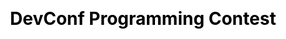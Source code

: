 ---
layout: slide_md
css: devconf

event: 🇨🇿 &middot; 24/01/20 &middot; DevConf.CZ
title: DevConf Programming Contest

full: /images/fulls/devconf.png
thumb: /images/fulls/devconf.png

slides:
  - image: { src: logos/devconf-cz-icon.png, width: 35% }
    body:
      <h2>Programming Contest</h2>

  - body:
     Welcome to the<br/>
     <b>DevConf.cz Programming Contest</b><br/><br/>
     We are back, and this time you<br/>
     can win your entrance to the<br/>
     <b>DevConf After Party</b><br/>
     with a few lines of code.

  - body:
      We will have four contests, here are the links<br/><br/>
      <ul>
      <li><a href="https://www.urionlinejudge.com.br/judge/en/tournaments/rank/3282">
      10:30 - 13:30 Friday Morning</a></li>
      <li><a href="https://www.urionlinejudge.com.br/judge/en/tournaments/rank/3283">
      14:00 - 17:00 Friday Afternoon</a></li>
      <li><a href="https://www.urionlinejudge.com.br/judge/en/tournaments/rank/3284">
      10:00 - 13:00 Saturday Morning</a></li>
      <li><a href="https://www.urionlinejudge.com.br/judge/en/tournaments/rank/3285">
      14:00 - 17:00 Saturday Afternoon</a></li>
      </ul><br/><br/>
      The top 8 of each one will get a party button<br/>

  - body:
      To participate, use your own computer and follow<br/>
      the instructions in the next slides to get enrolled.

  - image: { src: uri/001_uri.png, width: 75% }
    body:
      To create a new account click over <b>this</b> box

  - image: { src: uri/002_register.png, width: 75% }
    body:
      It is possible to register with <b>email</b> or <b>other accounts</b>

  - image: { src: uri/003_home.png, width: 75% }
    body:
      Navigate using the <b>menu bar</b> on the top

  - image: { src: uri/004_contest_highlight.png, width: 75% }
    body:
      You need to be on a <b>team</b> to enroll to a <b>contest</b>

  - image: { src: uri/004_contest_highlight.png, width: 75% }
    body:
      In the <b>contests</b> menu go to <b>teams</b>

  - image: { src: uri/005_teams.png, width: 75% }
    body:
      Click the <b>create team</b> button to create your team

  - image: { src: uri/006_new_team.png, width: 75% }
    body:
      Fill all the <b>required fields</b> and <b>submit the form</b>

  - image: { src: uri/004_contest_highlight.png, width: 75% }
    body:
      In the <b>contests</b> menu go to <b>tournaments</b>

  - image: { src: uri/007_tournaments.png, width: 75% }
    body:
      Look for the desired <b>contest</b> in the list

  - image: { src: uri/008_tournament_view.png, width: 75% }
    body:
      A <font color="red">red</font> <b>counter</b> means the <b>contest</b> has not started yet

  - image: { src: uri/008_tournament_view.png, width: 75% }
    body:
      Click the <b>register button</b> to enroll

  - image: { src: uri/009_tournament_register.png, width: 75% }
    body:
      Select <b>your team</b> and click the <b>register button</b>

  - image: { src: uri/010_tournament_enrolled.png, width: 75% }
    body:
      You should be able to see <b>your team</b> enrolled

  - image: { src: uri/008_tournament_running.png, width: 75% }
    body:
      When the <b>contest</b> starts, the clock will turn black

  - image: { src: uri/008_tournament_running.png, width: 75% }
    body:
      And <b>problems</b> will appear as <b>clickable letters</b>

  - image: { src: uri/013_problem.png, width: 75% }
    body:
      Read the <b>problem description</b>, <b>input</b> and <b>output</b>

  - image: { src: uri/013_problem.png, width: 75% }
    body:
      The <b>submit</b> link will take you to the <b>submit form</b>

  - image: { src: uri/014_problem_submit.png, width: 75% }
    body:
      Check the <b>languague box</b> before submitting

  - image: { src: uri/014_problem_submit.png, width: 75% }
    body:
      Use an <b>external editor</b> and paste your solution

  - image: { src: uri/015_submissions_highlight.png, width: 75% }
    body:
      Check you submissions at <b>submissions / all</b>

  - image: { src: uri/016_submissions.png, width: 75% }
    body:
      The <b>result</b> will appear in the <b>answer</b> column

  - image: { src: uri/011_tournament_progress.png, width: 75% }
    body:
      Each problem solved appears as a <b>colorful balloon</b>

  - image: { src: uri/012_tournament_progress.png, width: 75% }
    body:
      Wrong answers will appear as a <b>white ballon</b>

  - image: { src: uri/012_tournament_progress.png, width: 75% }
    body:
      The <b>number inside</b> counts how many attempts

  - image: { src: uri/012_tournament_progress.png, width: 75% }
    body:
      The <b>number outside</b> is the time of last submission

  - image: { src: uri/012_tournament_progress.png, width: 75% }
    body:
      Only <b>correct answers</b> counts towards the <b>total score</b>

  - image: { src: uri/012_tournament_progress.png, width: 75% }
    body:
      Each <b>wrong attempt</b> adds a <b>penalty</b> to the score

  - image: { src: uri/012_tournament_progress.png, width: 75% }
    body:
      Score counts <b>number of correct answers</b> first

  - image: { src: uri/012_tournament_progress.png, width: 75% }
    body:
      The <b>tie break</b> is based on the timestamp score

  - body:
      Having trouble to join the challenge?<br/>
      Reach us in the <a href="http://tg%3A//join?invite=JCn7vhfCHArXdQRXsathVQ">Telegram group</a>

  - image: { src: logos/devconf-cz-icon.png, width: 35% }
    body:
      <h2>Good luck!</h2>
---